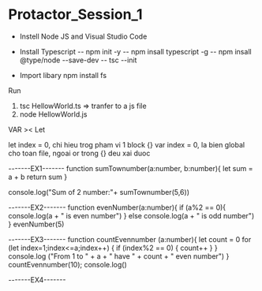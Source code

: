 # Protactor_Session_1

- Instell Node JS and Visual Studio Code
- Install Typescript
-- npm init -y
-- npm insall typescript -g
-- npm insall @type/node --save-dev
-- tsc --init

- Import libary
npm install fs

Run
1. tsc HellowWorld.ts => tranfer to a js file
2. node HellowWorld.js

VAR >< Let

let index = 0, chi hieu trog pham vi 1 block {}
var index = 0, la bien global cho toan file, ngoai or trong {} deu xai duoc

-------EX1-------
function sumTownumber(a:number, b:number){
let sum = a + b
return sum
}

console.log("Sum of 2 number:"+ sumTownumber(5,6))

-------EX2-------
function evenNumber(a:number){
if (a%2 == 0){
    console.log(a + " is even number")
}
else
    console.log(a + " is odd number")
}
evenNumber(5)


-------EX3-------
function countEvennumber (a:number){
    let count = 0
    for (let index=1;index<=a;index++)
    {
        if (index%2 == 0)
        {
            count++
        }
    }
    console.log ("From 1 to " + a + " have " + count + " even number")
}
countEvennumber(10);
console.log()

-------EX4-------


